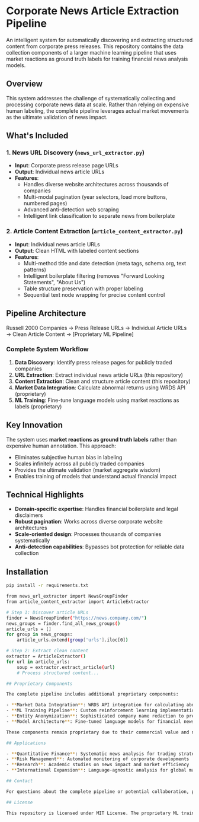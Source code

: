 # Corporate News Article Extraction Pipeline

An intelligent system for automatically discovering and extracting structured content from corporate press releases. This repository contains the data collection components of a larger machine learning pipeline that uses market reactions as ground truth labels for training financial news analysis models.

## Overview

This system addresses the challenge of systematically collecting and processing corporate news data at scale. Rather than relying on expensive human labeling, the complete pipeline leverages actual market movements as the ultimate validation of news impact.

## What's Included

### 1. News URL Discovery (`news_url_extractor.py`)
- **Input**: Corporate press release page URLs
- **Output**: Individual news article URLs
- **Features**:
  - Handles diverse website architectures across thousands of companies
  - Multi-modal pagination (year selectors, load more buttons, numbered pages)
  - Advanced anti-detection web scraping
  - Intelligent link classification to separate news from boilerplate

### 2. Article Content Extraction (`article_content_extractor.py`)
- **Input**: Individual news article URLs
- **Output**: Clean HTML with labeled content sections
- **Features**:
  - Multi-method title and date detection (meta tags, schema.org, text patterns)
  - Intelligent boilerplate filtering (removes "Forward Looking Statements", "About Us")
  - Table structure preservation with proper labeling
  - Sequential text node wrapping for precise content control

## Pipeline Architecture
Russell 2000 Companies → Press Release URLs → Individual Article URLs → Clean Article Content → [Proprietary ML Pipeline]

### Complete System Workflow

1. **Data Discovery**: Identify press release pages for publicly traded companies
2. **URL Extraction**: Extract individual news article URLs (this repository)
3. **Content Extraction**: Clean and structure article content (this repository)
4. **Market Data Integration**: Calculate abnormal returns using WRDS API (proprietary)
5. **ML Training**: Fine-tune language models using market reactions as labels (proprietary)

## Key Innovation

The system uses **market reactions as ground truth labels** rather than expensive human annotation. This approach:
- Eliminates subjective human bias in labeling
- Scales infinitely across all publicly traded companies
- Provides the ultimate validation (market aggregate wisdom)
- Enables training of models that understand actual financial impact

## Technical Highlights

- **Domain-specific expertise**: Handles financial boilerplate and legal disclaimers
- **Robust pagination**: Works across diverse corporate website architectures
- **Scale-oriented design**: Processes thousands of companies systematically
- **Anti-detection capabilities**: Bypasses bot protection for reliable data collection

## Installation

  ```bash
  pip install -r requirements.txt
  
  from news_url_extractor import NewsGroupFinder
  from article_content_extractor import ArticleExtractor
  
  # Step 1: Discover article URLs
  finder = NewsGroupFinder("https://news.company.com/")
  news_groups = finder.find_all_news_groups()
  article_urls = []
  for group in news_groups:
      article_urls.extend(group['urls'].iloc[0])
  
  # Step 2: Extract clean content
  extractor = ArticleExtractor()
  for url in article_urls:
      soup = extractor.extract_article(url)
      # Process structured content...

## Proprietary Components

The complete pipeline includes additional proprietary components:

- **Market Data Integration**: WRDS API integration for calculating abnormal returns
- **ML Training Pipeline**: Custom reinforcement learning implementation using market reactions as reward signals
- **Entity Anonymization**: Sophisticated company name redaction to prevent model memorization
- **Model Architecture**: Fine-tuned language models for financial news analysis

These components remain proprietary due to their commercial value and novel methodologies.

## Applications

- **Quantitative Finance**: Systematic news analysis for trading strategies
- **Risk Management**: Automated monitoring of corporate developments
- **Research**: Academic studies on news impact and market efficiency
- **International Expansion**: Language-agnostic analysis for global markets

## Contact

For questions about the complete pipeline or potential collaboration, please contact the repository owner.

## License

This repository is licensed under MIT License. The proprietary ML training components are not included and remain under separate commercial licensing.
